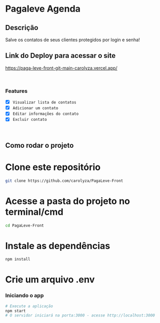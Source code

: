# Pagaleve Agenda

## Descrição 
Salve os contatos de seus clientes protegidos por login e senha!

## Link do Deploy para acessar o site
https://paga-leve-front-git-main-carolyza.vercel.app/

<br/>

### Features
- [x] `Visualizar lista de contatos`
- [x] `Adicionar um contato`
- [x] `Editar informações do contato`
- [x] `Excluir contato`

<br/>

## Como rodar o projeto

# Clone este repositório

```bash
git clone https://github.com/carolyza/PagaLeve-Front
```
# Acesse a pasta do projeto no terminal/cmd

```bash
cd PagaLeve-Front
```
# Instale as dependências

```bash
npm install
```

# Crie um arquivo .env 

### Iniciando o app
```bash
# Execute a aplicação
npm start
# O servidor iniciará na porta:3000 - acesse http://localhost:3000
```

<br/>


